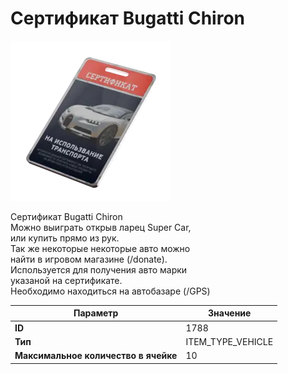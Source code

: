 # Сертификат Bugatti Chiron

![Item Image](../img/1788.webp?raw=true)

Сертификат Bugatti Chiron<br>Можно выиграть открыв ларец Super Car,<br>или купить прямо из рук.<br>Так же некоторые некоторые авто можно<br>найти в игровом магазине (/donate).<br>Используется для получения авто марки<br>указаной на сертификате.<br>Необходимо находиться на автобазаре (/GPS)


| Параметр | Значение |
|----------|----------|
| **ID** | 1788 |
| **Тип** | ITEM_TYPE_VEHICLE |
| **Максимальное количество в ячейке** | 10 |

